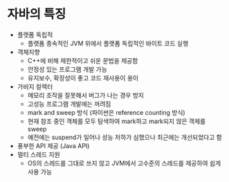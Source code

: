# 자바의 특징

- 플랫폼 독립적
  - 플랫폼 종속적인 JVM 위에서 플랫폼 독립적인 바이트 코드 실행
- 객체지향
  - C++에 비해 제한적이고 쉬운 문법을 제공함
  - 안정성 있는 프로그램 개발 가능
  - 유지보수, 확장성이 좋고 코드 재사용이 용이
- 가비지 컬렉터
  - 메모리 조작을 잘못해서 버그가 나는 경우 방지
  - 고성능 프로그램 개발에는 꺼려짐
  - mark and sweep 방식 (파이썬은 reference counting 방식)
  - 현재 참조 중인 객체를 모두 탐색하여 mark하고 mark되지 않은 객체를 sweep
  - 예전에는 suspend가 일어나 성능 저하가 심했으나 최근에는 개선되었다고 함
- 풍부한 API 제공 (Java API)
- 멀티 스레드 지원
  - OS의 스레드를 그대로 쓰지 않고 JVM에서 고수준의 스레드를 제공하여 쉽게 사용 가능
